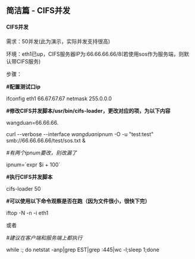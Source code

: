 ## 简洁篇 - CIFS并发

#### CIFS**并发**

需求：50并发\(此为演示，实际并发支持很高\)

环境：eth1已up，CIFS服务器IP为:66.66.66.66/8\(若使用sos作为服务端，则默认带CIFS服务\)

步骤：

**\#配置测试口ip**

ifconfig eth1 66.67.67.67 netmask 255.0.0.0

**\#修改CIFS并发脚本/usr/bin/cifs-loader，更改对应的项，为以下内容**

wangduan=66.66.66.

curl --verbose --interface $wangduan$ipnum -O -u "test:test" smb://66.66.66.66/test/sos.txt &

_\#有两个ipnum要改，别改漏了_

ipnum=\`expr $i + 100\`

**\#执行CIFS并发脚本**

cifs-loader 50

**\#可以使用以下命令观察是否在跑（因为文件很小，很快下完）**

iftop -N -n -i eth1

或者

_\#建议在客户端和服务端上都执行_

while :; do netstat -anp\|grep EST\|grep :445\|wc -l;sleep 1;done

